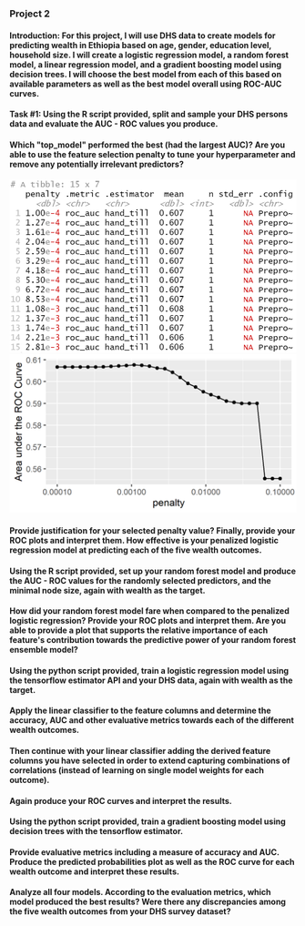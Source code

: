 ### Project 2

#### Introduction: For this project, I will use DHS data to create models for predicting wealth in Ethiopia based on age, gender, education level, household size. I will create a logistic regression model, a random forest model, a linear regression model, and a gradient boosting model using decision trees. I will choose the best model from each of this based on available parameters as well as the best model overall using ROC-AUC curves.
#### Task #1: Using the R script provided, split and sample your DHS persons data and evaluate the AUC - ROC values you produce. 
#### Which "top_model" performed the best (had the largest AUC)? Are you able to use the feature selection penalty to tune your hyperparameter and remove any potentially irrelevant predictors? 
![plot](top15best.png)
![plot](lr_plot.png)
#### Provide justification for your selected penalty value? Finally, provide your ROC plots and interpret them. How effective is your penalized logistic regression model at predicting each of the five wealth outcomes.

#### Using the R script provided, set up your random forest model and produce the AUC - ROC values for the randomly selected predictors, and the minimal node size, again with wealth as the target. 
#### How did your random forest model fare when compared to the penalized logistic regression? Provide your ROC plots and interpret them. Are you able to provide a plot that supports the relative importance of each feature's contribution towards the predictive power of your random forest ensemble model?

#### Using the python script provided, train a logistic regression model using the tensorflow estimator API and your DHS data, again with wealth as the target. 
#### Apply the linear classifier to the feature columns and determine the accuracy, AUC and other evaluative metrics towards each of the different wealth outcomes. 
#### Then continue with your linear classifier adding the derived feature columns you have selected in order to extend capturing combinations of correlations (instead of learning on single model weights for each outcome). 
#### Again produce your ROC curves and interpret the results.

#### Using the python script provided, train a gradient boosting model using decision trees with the tensorflow estimator. 
#### Provide evaluative metrics including a measure of accuracy and AUC. Produce the predicted probabilities plot as well as the ROC curve for each wealth outcome and interpret these results.

#### Analyze all four models. According to the evaluation metrics, which model produced the best results? Were there any discrepancies among the five wealth outcomes from your DHS survey dataset?
